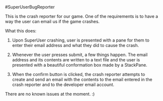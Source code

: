 #SuperUserBugReporter

This is the crash reporter for our game. One of the requirements is to have a way the user can email us if the game crashes.

What this does:


1) Upon SuperUser crashing, user is presented with a pane for them to enter their email address and what they did to cause the crash.

2) Whenever the user presses submit, a few things happen. The email address and its contents are written to a text file and the user
is presented with a beautiful conformation box made by a StackPane.

3) When the confirm button is clicked, the crash reporter attempts to create and send an email with the contents to the email
entered in the crash reporter and to the developer email account. 

There are no known issues at the moment. :)


